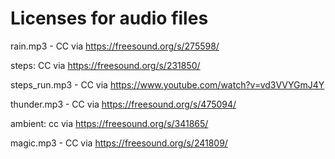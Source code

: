 # Licenses for audio files

rain.mp3 - CC via https://freesound.org/s/275598/

steps: CC via https://freesound.org/s/231850/

steps_run.mp3 - CC via https://www.youtube.com/watch?v=vd3VVYGmJ4Y

thunder.mp3 - CC via https://freesound.org/s/475094/

ambient: cc via https://freesound.org/s/341865/

magic.mp3 - CC via https://freesound.org/s/241809/